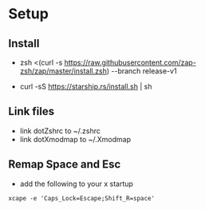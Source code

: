 # Setup

## Install

- zsh <(curl -s https://raw.githubusercontent.com/zap-zsh/zap/master/install.zsh) --branch release-v1 

- curl -sS https://starship.rs/install.sh | sh

## Link files

- link dotZshrc to ~/.zshrc
- link dotXmodmap to ~/.Xmodmap

## Remap Space and Esc

- add the following to your x startup
```
xcape -e 'Caps_Lock=Escape;Shift_R=space'
```
